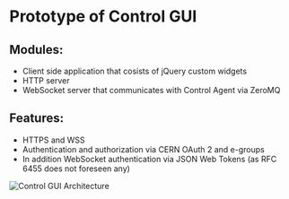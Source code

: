 # Prototype of Control GUI

## Modules:
- Client side application that cosists of jQuery custom widgets
- HTTP server
- WebSocket server that communicates with Control Agent via ZeroMQ

## Features:
- HTTPS and WSS
- Authentication and authorization via CERN OAuth 2 and e-groups
- In addition WebSocket authentication via JSON Web Tokens (as RFC 6455 does not foreseen any)

![Control GUI Architecture](../docs/images/architecture.png "Prototype of Control GUI - Architecture")
